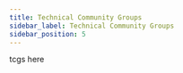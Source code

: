 ```yaml
---
title: Technical Community Groups
sidebar_label: Technical Community Groups
sidebar_position: 5
---
```


tcgs here